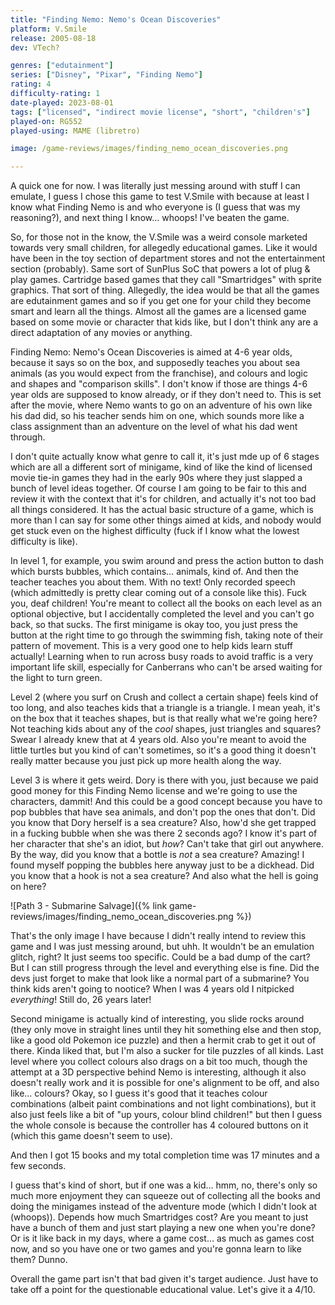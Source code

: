 ```yaml
---
title: "Finding Nemo: Nemo's Ocean Discoveries"
platform: V.Smile
release: 2005-08-18
dev: VTech?

genres: ["edutainment"]
series: ["Disney", "Pixar", "Finding Nemo"]
rating: 4
difficulty-rating: 1
date-played: 2023-08-01
tags: ["licensed", "indirect movie license", "short", "children's"]
played-on: RG552
played-using: MAME (libretro)

image: /game-reviews/images/finding_nemo_ocean_discoveries.png

---
```


A quick one for now. I was literally just messing around with stuff I can emulate, I guess I chose this game to test V.Smile with because at least I know what Finding Nemo is and who everyone is (I guess that was my reasoning?), and next thing I know… whoops! I've beaten the game.

So, for those not in the know, the V.Smile was a weird console marketed towards very small children, for allegedly educational games. Like it would have been in the toy section of department stores and not the entertainment section (probably). Same sort of SunPlus SoC that powers a lot of plug & play games. Cartridge based games that they call "Smartridges" with sprite graphics. That sort of thing. Allegedly, the idea would be that all the games are edutainment games and so if you get one for your child they become smart and learn all the things. Almost all the games are a licensed game based on some movie or character that kids like, but I don't think any are a direct adaptation of any movies or anything.

Finding Nemo: Nemo's Ocean Discoveries is aimed at 4-6 year olds, because it says so on the box, and supposedly teaches you about sea animals (as you would expect from the franchise), and colours and logic and shapes and "comparison skills". I don't know if those are things 4-6 year olds are supposed to know already, or if they don't need to. This is set after the movie, where Nemo wants to go on an adventure of his own like his dad did, so his teacher sends him on one, which sounds more like a class assignment than an adventure on the level of what his dad went through.

I don't quite actually know what genre to call it, it's just mde up of 6 stages which are all a different sort of minigame, kind of like the kind of licensed movie tie-in games they had in the early 90s where they just slapped a bunch of level ideas together. Of course I am going to be fair to this and review it with the context that it's for children, and actually it's not too bad all things considered. It has the actual basic structure of a game, which is more than I can say for some other things aimed at kids, and nobody would get stuck even on the highest difficulty (fuck if I know what the lowest difficulty is like).

In level 1, for example, you swim around and press the action button to dash which bursts bubbles, which contains… animals, kind of. And then the teacher teaches you about them. With no text! Only recorded speech (which admittedly is pretty clear coming out of a console like this). Fuck you, deaf children! You're meant to collect all the books on each level as an optional objective, but I accidentally completed the level and you can't go back, so that sucks. The first minigame is okay too, you just press the button at the right time to go through the swimming fish, taking note of their pattern of movement. This is a very good one to help kids learn stuff actually! Learning when to run across busy roads to avoid traffic is a very important life skill, especially for Canberrans who can't be arsed waiting for the light to turn green.

Level 2 (where you surf on Crush and collect a certain shape) feels kind of too long, and also teaches kids that a triangle is a triangle. I mean yeah, it's on the box that it teaches shapes, but is that really what we're going here? Not teaching kids about any of the _cool_ shapes, just triangles and squares? Swear I already knew that at 4 years old. Also you're meant to avoid the little turtles but you kind of can't sometimes, so it's a good thing it doesn't really matter because you just pick up more health along the way.

Level 3 is where it gets weird. Dory is there with you, just because we paid good money for this Finding Nemo license and we're going to use the characters, dammit! And this could be a good concept because you have to pop bubbles that have sea animals, and don't pop the ones that don't. Did you know that Dory herself is a sea creature? Also, how'd she get trapped in a fucking bubble when she was there 2 seconds ago? I know it's part of her character that she's an idiot, but _how_? Can't take that girl out anywhere. By the way, did you know that a bottle is _not_ a sea creature? Amazing! I found myself popping the bubbles here anyway just to be a dickhead. Did you know that a hook is not a sea creature? And also what the hell is going on here?

![Path 3 - Submarine Salvage]({% link game-reviews/images/finding_nemo_ocean_discoveries.png %})

That's the only image I have because I didn't really intend to review this game and I was just messing around, but uhh. It wouldn't be an emulation glitch, right? It just seems too specific. Could be a bad dump of the cart? But I can still progress through the level and everything else is fine. Did the devs just forget to make that look like a normal part of a submarine? You think kids aren't going to nootice? When I was 4 years old I nitpicked _everything_! Still do, 26 years later!

Second minigame is actually kind of interesting, you slide rocks around (they only move in straight lines until they hit something else and then stop, like a good old Pokemon ice puzzle) and then a hermit crab to get it out of there. Kinda liked that, but I'm also a sucker for tile puzzles of all kinds. Last level where you collect colours also drags on a bit too much, though the attempt at a 3D perspective behind Nemo is interesting, although it also doesn't really work and it is possible for one's alignment to be off, and also like… colours? Okay, so I guess it's good that it teaches colour combinations (albeit paint combinations and not light combinations), but it also just feels like a bit of "up yours, colour blind children!" but then I guess the whole console is because the controller has 4 coloured buttons on it (which this game doesn't seem to use). 

And then I got 15 books and my total completion time was 17 minutes and a few seconds.

I guess that's kind of short, but if one was a kid… hmm, no, there's only so much more enjoyment they can squeeze out of collecting all the books and doing the minigames instead of the adventure mode (which I didn't look at (whoops)). Depends how much Smartridges cost? Are you meant to just have a bunch of them and just start playing a new one when you're done? Or is it like back in my days, where a game cost… as much as games cost now, and so you have one or two games and you're gonna learn to like them? Dunno.

Overall the game part isn't that bad given it's target audience. Just have to take off a point for the questionable educational value. Let's give it a 4/10.
